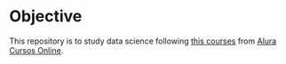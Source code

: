 # Objective
This repository is to study data science following [this courses](https://cursos.alura.com.br/challenge-data-science-2-semana-2-joao-miranda4-1658877182509-p412839) from [Alura Cursos Online](https://www.alura.com.br/).